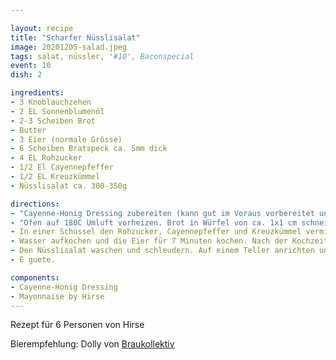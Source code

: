 ```yaml
---

layout: recipe
title: "Scharfer Nüsslisalat"
image: 20201205-salad.jpeg
tags: salat, nüssler, '#10', Baconspecial
event: 10
dish: 2

ingredients:
- 3 Knoblauchzehen
- 2 EL Sonnenblumenöl
- 2-3 Scheiben Brot
- Butter
- 3 Eier (normale Grösse)
- 6 Scheiben Bratspeck ca. 5mm dick
- 4 EL Rohzucker
- 1/2 El Cayennepfeffer
- 1/2 EL Kreuzkümmel
- Nüsslisalat ca. 300-350g

directions:
- "Cayenne-Honig Dressing zubereiten (kann gut im Voraus vorbereitet und im Kühlschrank gelagert werden)."
- "Ofen auf 180C Umluft vorheizen. Brot in Würfel von ca. 1x1 cm schneiden. Knoblauch in feine Würfel schneiden. In einer Bratpfanne das Sonnenblumenöl aufheizen und den Knoblauch darin goldbraun frittieren. Den Knoblauch rausfischen und nun die Brotwürfel in das Öl geben und darin schwenken. Hitze sofort reduzieren (anbrenngefahr). Sobald das Öl grösstenteils aufgesogen wurde die Croutons in den Ofen geben und langsam knusprig backen (ca. 7-8 min). Anschliessend mit Salz und Pfeffer würzen und auf einem saugfähigen Papier abkühlen lassen. Beides kann gut nach dem Abkühlen in einem luftdichten Behälter aufbewahrt werden."
- In einer Schüssel den Rohzucker, Cayennepfeffer und Kreuzkümmel vermischen und auf einem Backbleck die Speckstreifen damit grosszügig bedecken. Für zirka 6 Minuten in den Ofen geben bis der Belag caramelisiert wurde und der Speck eine schöne Farbe angenommen hat. 
- Wasser aufkochen und die Eier für 7 Minuten kochen. Nach der Kochzeit die Pfanne vom Herd nehmen und die Eier in kaltem Wasser für 2 Minuten ruhen lassen. So behalten sie im innern noch eine leichte Wärme und das Eigelb ist zur Hälfte noch flüssig.
- Den Nüsslisalat waschen und schleudern. Auf einem Teller anrichten und mit der Sauce beträufeln. Den Speck in Streifen schneiden und mit den Croutons und dem Knoblauch darüber geben. Das Ei halbieren und dazu geben (ev. mit Paprika oder Cayennepfeffer dekorieren).
- E guete.

components:
- Cayenne-Honig Dressing
- Mayonnaise by Hirse
---
```


Rezept für 6 Personen von Hirse

Bierempfehlung: Dolly von [Braukollektiv](https://www.braukollektiv.com/dolly)
